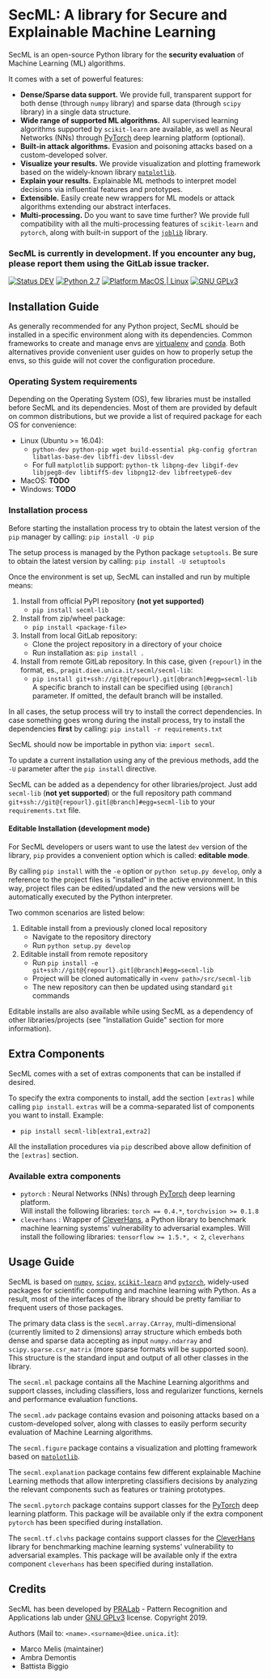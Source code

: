 # SecML: A library for Secure and Explainable Machine Learning

SecML is an open-source Python library for the **security evaluation** of Machine Learning (ML) algorithms.

It comes with a set of powerful features:
- **Dense/Sparse data support.** We provide full, transparent support for both dense (through `numpy` library) and sparse data (through `scipy` library) in a single data structure.
- **Wide range of supported ML algorithms.** All supervised learning algorithms supported by `scikit-learn` are available, as well as Neural Networks (NNs) through [PyTorch](https://pytorch.org/) deep learning platform (optional).
- **Built-in attack algorithms.** Evasion and poisoning attacks based on a custom-developed solver.
- **Visualize your results.** We provide visualization and plotting framework based on the widely-known library [`matplotlib`](https://matplotlib.org/).
- **Explain your results.** Explainable ML methods to interpret model decisions via influential features and prototypes.  
- **Extensible.** Easily create new wrappers for ML models or attack algorithms extending our abstract interfaces.
- **Multi-processing.** Do you want to save time further? We provide full compatibility with all the multi-processing features of `scikit-learn` and `pytorch`, along with built-in support of the [`joblib`](https://joblib.readthedocs.io/) library.

### SecML is currently in development. If you encounter any bug, please report them using the GitLab issue tracker.

[![Status DEV](https://img.shields.io/badge/status-dev-red.svg)]()
[![Python 2.7](https://img.shields.io/badge/python-2.7-brightgreen.svg)]()
[![Platform MacOS | Linux](https://img.shields.io/badge/platform-macos%20%7C%20linux-lightgrey.svg)]()
[![GNU GPLv3](https://img.shields.io/badge/license-GPL%20(%3E%3D%203)-blue.svg)](https://www.gnu.org/licenses/gpl-3.0.en.html)

## Installation Guide
As generally recommended for any Python project, SecML should be installed 
 in a specific environment along with its dependencies. Common frameworks to 
 create and manage envs are [virtualenv](https://virtualenv.pypa.io) and 
 [conda](https://conda.io). Both alternatives provide convenient user guides on 
 how to properly setup the envs, so this guide will not cover the configuration 
 procedure.

### Operating System requirements
Depending on the Operating System (OS), few libraries must be installed before SecML
and its dependencies. Most of them are provided by default on common distributions, but 
we provide a list of required package for each OS for convenience:
- Linux (Ubuntu >= 16.04):
   - `python-dev python-pip wget build-essential pkg-config gfortran libatlas-base-dev libffi-dev libssl-dev`
   - For full `matplotlib` support: `python-tk libpng-dev libgif-dev libjpeg8-dev libtiff5-dev libpng12-dev libfreetype6-dev`
- MacOS: **TODO**
- Windows: **TODO**

### Installation process

Before starting the installation process try to obtain the latest version
of the `pip` manager by calling: `pip install -U pip`

The setup process is managed by the Python package `setuptools`. Be sure
 to obtain the latest version by calling: `pip install -U setuptools`

Once the environment is set up, SecML can installed and run by
 multiple means:
 1. Install from official PyPI repository **(not yet supported)**
    - `pip install secml-lib`
 2. Install from zip/wheel package:
    - `pip install <package-file>`
 3. Install from local GitLab repository:
    - Clone the project repository in a directory of your choice
    - Run installation as: `pip install .`
 4. Install from remote GitLab repository. In this case, given
    `{repourl}` in the format, es., `pragit.diee.unica.it/secml/secml-lib`:
    - `pip install git+ssh://git@{repourl}.git[@branch]#egg=secml-lib`
    A specific branch to install can be specified using `[@branch]` parameter.
    If omitted, the default branch will be installed.

In all cases, the setup process will try to install the correct dependencies.
In case something goes wrong during the install process, try to install
 the dependencies **first** by calling: `pip install -r requirements.txt`

SecML should now be importable in python via: `import secml`.

To update a current installation using any of the previous methods, add the 
 `-U` parameter after the `pip install` directive.

SecML can be added as a dependency for other libraries/project.
Just add `secml-lib` (**not yet supported**) or the full repository
path command `git+ssh://git@{repourl}.git[@branch]#egg=secml-lib` to
your `requirements.txt` file.

#### Editable Installation (development mode)

For SecML developers or users want to use the latest `dev` version
of the library, `pip` provides a convenient option which is called: **editable mode**.

By calling `pip install` with the `-e` option or `python setup.py develop`,
only a reference to the project files is "installed" in the active
environment. In this way, project files can be edited/updated and the
new versions will be automatically executed by the Python interpreter.

Two common scenarios are listed below:
1. Editable install from a previously cloned local repository
    - Navigate to the repository directory
    - Run `python setup.py develop`
2. Editable install from remote repository
    - Run `pip install -e git+ssh://git@{repourl}.git[@branch]#egg=secml-lib`
    - Project will be cloned automatically in `<venv path>/src/secml-lib`
    - The new repository can then be updated using standard `git` commands

Editable installs are also available while using SecML as a
dependency of other libraries/projects (see "Installation Guide"
section for more information).

## Extra Components

SecML comes with a set of extras components that can be installed if desired.

To specify the extra components to install, add the section `[extras]` while calling `pip install`.
`extras` will be a comma-separated list of components you want to install. Example:
- `pip install secml-lib[extra1,extra2]`

All the installation procedures via `pip` described above allow definition of the `[extras]` section.

### Available extra components
  - `pytorch` : Neural Networks (NNs) through [PyTorch](https://pytorch.org/) deep learning platform.  
    Will install the following libraries: `torch == 0.4.*`, `torchvision >= 0.1.8`
  - `cleverhans` : Wrapper of [CleverHans](https://github.com/tensorflow/cleverhans), 
    a Python library to benchmark machine learning systems' vulnerability to adversarial examples.
    Will install the following libraries: `tensorflow >= 1.5.*, < 2`, `cleverhans`

## Usage Guide

SecML is based on [`numpy`](http://www.numpy.org/), [`scipy`](https://www.scipy.org/), [`scikit-learn`](https://scikit-learn.org/) and [`pytorch`](https://pytorch.org/), widely-used packages for scientific 
computing and machine learning with Python. As a result, most of the interfaces of the 
library should be pretty familiar to frequent users of those packages.

The primary data class is the `secml.array.CArray`, multi-dimensional (currently limited to 2 dimensions) array structure which embeds both dense and sparse data accepting as input `numpy.ndarray` and `scipy.sparse.csr_matrix` (more sparse formats will be supported soon). This structure is the standard input and output of all other classes in the library.

The `secml.ml` package contains all the Machine Learning algorithms and support classes, including classifiers, loss and regularizer functions, kernels and performance evaluation functions.

The `secml.adv` package contains evasion and poisoning attacks based on a custom-developed solver, along with classes to easily perform security evaluation of Machine Learning algorithms.

The `secml.figure` package contains a visualization and plotting framework based on [`matplotlib`](https://matplotlib.org/).

The `secml.explanation` package contains few different explainable Machine Learning methods that allow interpreting classifiers decisions by analyzing the relevant components such as features or training prototypes.

The `secml.pytorch` package contains support classes for the [PyTorch](https://pytorch.org/) deep learning platform. This package will be available only if the extra component `pytorch` has been specified during installation.

The `secml.tf.clvhs` package contains support classes for the [CleverHans](https://github.com/tensorflow/cleverhans) library for benchmarking machine learning systems' vulnerability to adversarial examples. 
This package will be available only if the extra component `cleverhans` has been specified during installation.

## Credits
SecML has been developed by [PRALab](https://pralab.diee.unica.it) - Pattern Recognition and Applications lab under [GNU GPLv3](https://www.gnu.org/licenses/gpl-3.0.en.html) license. Copyright 2019.

Authors (Mail to: `<name>.<surname>@diee.unica.it`):
- Marco Melis (maintainer)
- Ambra Demontis
- Battista Biggio
